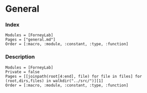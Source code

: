 # General

### Index
```@index
Modules = [ForneyLab]
Pages = ["general.md"]
Order = [:macro, :module, :constant, :type, :function]
```

### Description
```@autodocs
Modules = [ForneyLab]
Private = false
Pages = [[joinpath(root[4:end], file) for file in files] for (root,dirs,files) in walkdir("../src/")][1]
Order = [:macro, :module, :constant, :type, :function]
```
